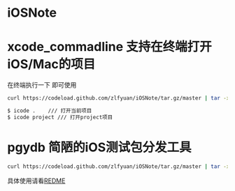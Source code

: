 <!--
 * @Author: zluof
 * @Date: 2020-12-16 16:33:38
 * @LastEditTime: 2021-07-28 09:44:54
 * @LastEditors: zluof
 * @Description: 
 * @FilePath: /undefined/Users/zhongxiaoxi/zm/iOS/iOSNote/README.md
-->
# iOSNote

# xcode_commadline 支持在终端打开iOS/Mac的项目
在终端执行一下 即可使用
```bash
curl https://codeload.github.com/zlfyuan/iOSNote/tar.gz/master | tar -xz -C . --strip=3 iOSNote-master/xcode_commandline/bin/icode && mv icode /usr/local/bin
```
```bash
$ icode .    /// 打开当前项目
$ icode project /// 打开project项目
```

# pgydb 简陋的iOS测试包分发工具
```bash
curl https://codeload.github.com/zlfyuan/iOSNote/tar.gz/master | tar -xz -C . --strip=3 iOSNote-master/pgy_send/bin/pgy_send && mv pgy_send /usr/local/bin && cd ~ && touch .daba_config.ini
```
具体使用请看[REDME](https://github.com/zlfyuan/iOSArchive/blob/master/README.md)